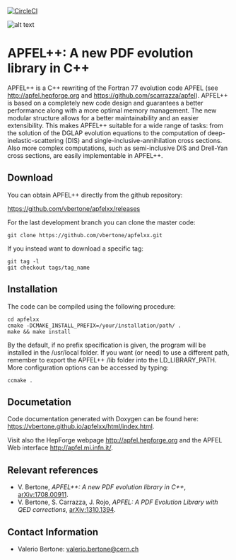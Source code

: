 [![CircleCI](https://circleci.com/gh/vbertone/apfelxx.svg?style=svg&circle-token=079509ce5a2d4da15596d7812b33dca48eec8dc7)](https://circleci.com/gh/vbertone/apfelxx)

![alt text](https://github.com/vbertone/apfelxx/raw/master/resources/logo.png "Logo APFEL")

# APFEL++: A new PDF evolution library in C++
 
APFEL++ is a C++ rewriting of the Fortran 77 evolution code APFEL (see
http://apfel.hepforge.org and
https://github.com/scarrazza/apfel). APFEL++ is based on a completely
new code design and guarantees a better performance along with a more
optimal memory management. The new modular structure allows for a
better maintainability and an easier extensibility. This makes APFEL++
suitable for a wide range of tasks: from the solution of the DGLAP
evolution equations to the computation of deep-inelastic-scattering
(DIS) and single-inclusive-annihilation cross sections. Also more
complex computations, such as semi-inclusive DIS and Drell-Yan cross
sections, are easily implementable in APFEL++.

## Download

You can obtain APFEL++ directly from the github repository:

https://github.com/vbertone/apfelxx/releases

For the last development branch you can clone the master code:

```Shell
git clone https://github.com/vbertone/apfelxx.git
```

If you instead want to download a specific tag:

```Shell
git tag -l
git checkout tags/tag_name
```
## Installation 

The code can be compiled using the following procedure:

```Shell
cd apfelxx
cmake -DCMAKE_INSTALL_PREFIX=/your/installation/path/ .
make && make install
```
By the default, if no prefix specification is given, the program will
be installed in the /usr/local folder. If you want (or need) to use a
different path, remember to export the APFEL++ /lib folder into the
LD_LIBRARY_PATH. More configuration options can be accessed by typing:

```Shell
ccmake .
```

## Documetation

Code documentation generated with Doxygen can be found here:
https://vbertone.github.io/apfelxx/html/index.html.

Visit also the HepForge webpage http://apfel.hepforge.org and the
APFEL Web interface http://apfel.mi.infn.it/.

## Relevant references

- V. Bertone, *APFEL++: A new PDF evolution library in C++*, [arXiv:1708.00911](https://arxiv.org/pdf/1708.00911.pdf).
- V. Bertone, S. Carrazza, J. Rojo, *APFEL: A PDF Evolution Library with QED corrections*, [arXiv:1310.1394](http://arxiv.org/abs/arXiv:1310.1394).

## Contact Information

- Valerio Bertone: valerio.bertone@cern.ch
